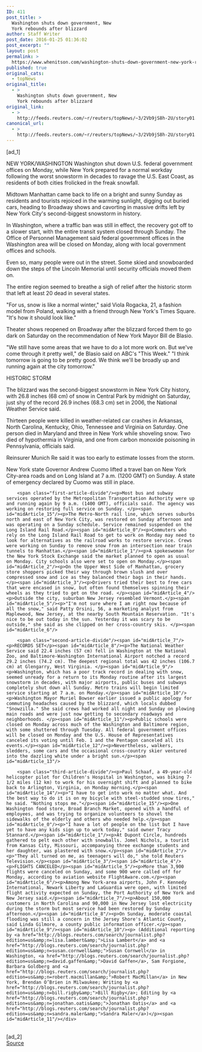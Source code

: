 ```yaml
---
ID: 411
post_title: >
  Washington shuts down government, New
  York rebounds after blizzard
author: Staff Writer
post_date: 2016-01-25 01:36:02
post_excerpt: ""
layout: post
permalink: >
  https://www.whenitson.com/washington-shuts-down-government-new-york-rebounds-after-blizzard/
published: true
original_cats:
  - topNews
original_title:
  - >
    Washington shuts down government, New
    York rebounds after blizzard
original_link:
  - >
    http://feeds.reuters.com/~r/reuters/topNews/~3/2Vb9jS8h-2U/story01.htm
canonical_url:
  - >
    http://feeds.reuters.com/~r/reuters/topNews/~3/2Vb9jS8h-2U/story01.htm
---
```

 [ad_1]
<br><div id="articleText">
<span id="midArticle_start"/>

<span id="midArticle_0"/><span class="focusParagraph" readability="6"><p><span class="articleLocation">NEW YORK/WASHINGTON</span> Washington shut down U.S. federal government offices on Monday, while New York prepared for a normal workday following the worst snowstorm in decades to ravage the U.S. East Coast, as residents of both cities frolicked in the freak snowfall.</p></span><span id="midArticle_1"/><p>Midtown Manhattan came back to life on a bright and sunny Sunday as residents and tourists rejoiced in the warming sunlight, digging out buried cars, heading to Broadway shows and cavorting in massive drifts left by New York City's second-biggest snowstorm in history.</p><span id="midArticle_2"/><p>In Washington, where a traffic ban was still in effect, the recovery got off to a slower start, with the entire transit system closed through Sunday. The Office of Personnel Management said federal government offices in the Washington area will be closed on Monday, along with local government offices and schools.</p><span id="midArticle_3"/><p>Even so, many people were out in the street. Some skied and snowboarded down the steps of the Lincoln Memorial until security officials moved them on. </p><span id="midArticle_4"/><p>The entire region seemed to breathe a sigh of relief after the historic storm that left at least 20 dead in several states.</p><span id="midArticle_5"/><p>"For us, snow is like a normal winter," said Viola Rogacka, 21, a fashion model from Poland, walking with a friend through New York's Times Square. "It's how it should look like."</p><span id="midArticle_6"/><p>Theater shows reopened on Broadway after the blizzard forced them to go dark on Saturday on the recommendation of New York Mayor Bill de Blasio.</p><span id="midArticle_7"/><p>"We still have some areas that we have to do a lot more work on. But we've come through it pretty well," de Blasio said on ABC's "This Week." "I think tomorrow is going to be pretty good.  We think we'll be broadly up and running again at the city tomorrow."   </p><span id="midArticle_8"/><span id="midArticle_9"/><p>HISTORIC STORM </p><span id="midArticle_10"/><p>The blizzard was the second-biggest snowstorm in New York City history, with 26.8 inches (68 cm) of snow in Central Park by midnight on Saturday, just shy of the record 26.9 inches (68.3 cm) set in 2006, the National Weather Service said.</p><span id="midArticle_11"/><p>Thirteen people were killed in weather-related car crashes in Arkansas, North Carolina, Kentucky, Ohio, Tennessee and Virginia on Saturday. One person died in Maryland and three in New York while shoveling snow. Two died of hypothermia in Virginia, and one from carbon monoxide poisoning in Pennsylvania, officials said.</p><span id="midArticle_12"/><p>Reinsurer Munich Re said it was too early to estimate losses from the storm.</p><span id="midArticle_13"/><p>New York state Governor Andrew Cuomo lifted a travel ban on New York City-area roads and on Long Island at 7 a.m. (1200 GMT) on Sunday. A state of emergency declared by Cuomo was still in place.</p><span id="midArticle_14"/>
        
        <span class="first-article-divide"/><p>Most bus and subway services operated by the Metropolitan Transportation Authority were up and running again by 9 a.m. (1400 GMT), officials said. The agency was working on restoring full service on Sunday. </p><span id="midArticle_15"/><p>The Metro-North rail line, which serves suburbs north and east of New York City, was restored on Sunday afternoon and was operating on a Sunday schedule. Service remained suspended on the Long Island Rail Road.</p><span id="midArticle_0"/><p>Commuters who rely on the Long Island Rail Road to get to work on Monday may need to look for alternatives as the railroad works to restore service. Crews were working on Sunday to remove snow from an intersection near train tunnels to Manhattan.</p><span id="midArticle_1"/><p>A spokeswoman for the New York Stock Exchange said the market planned to open as usual on Monday. City schools also were set to open on Monday.</p><span id="midArticle_2"/><p>On the Upper West Side of Manhattan, grocery store shoppers picked their way through brown slush and over compressed snow and ice as they balanced their bags in their hands. </p><span id="midArticle_3"/><p>Drivers tried their best to free cars that were encased in snow, but often found themselves spinning their wheels as they tried to get on the road. </p><span id="midArticle_4"/><p>Outside the city, suburban New Jersey resembled Vermont.</p><span id="midArticle_5"/><p>"I'm not sure where I am right now because of all the snow," said Patty Orsini, 56, a marketing analyst from Maplewood, New Jersey, at the nearby South Mountain Reservation. "It's nice to be out today in the sun. Yesterday it was scary to be outside," she said as she clipped on her cross-country skis. </p><span id="midArticle_6"/>
        
        <span class="second-article-divide"/><span id="midArticle_7"/><p>RECORDS SET</p><span id="midArticle_8"/><p>The National Weather Service said 22.4 inches (57 cm) fell in Washington at the National Zoo, and Baltimore-Washington International Airport notched a record 29.2 inches (74.2 cm). The deepest regional total was 42 inches (106.7 cm) at Glengarry, West Virginia. </p><span id="midArticle_9"/><p>Washington, which has a poor track record in dealing with snow, seemed unready for a return to its Monday routine after its largest snowstorm in decades, with major airports, public buses and subways completely shut down all Sunday. Metro trains will begin limited service starting at 7 a.m. on Monday.</p><span id="midArticle_10"/><p>Washington Mayor Muriel Bowser earlier issued a public apology for commuting headaches caused by the blizzard, which locals dubbed "Snowzilla." She said crews had worked all night and Sunday on plowing main roads and were just now getting to secondary roadways and neighborhoods. </p><span id="midArticle_11"/><p>Public schools were closed on Monday across much of the Washington and Baltimore region, with some shuttered through Tuesday. All federal government offices will be closed on Monday and the U.S. House of Representatives canceled its voting until Feb. 1 and the Pentagon canceled all its events.</p><span id="midArticle_12"/><p>Nevertheless, walkers, sledders, some cars and the occasional cross-country skier ventured into the dazzling white under a bright sun.</p><span id="midArticle_13"/>
        
        <span class="third-article-divide"/><p>Paul Schaaf, a 49-year-old helicopter pilot for Children's Hospital in Washington, was biking 7-1/2 miles (12 km) to work for his overnight shift and planned to bike back to Arlington, Virginia, on Monday morning.</p><span id="midArticle_14"/><p>"I have to get into work no matter what. And the best way to do it is on my bicycle with steel-studded snow tires," he said. "Nothing stops me."</p><span id="midArticle_15"/><p>One Washington food store, Broad Branch Market, opened with a handful of employees, and was trying to organize volunteers to shovel the sidewalks of the elderly and others who needed help.</p><span id="midArticle_0"/><p>"I have a lot of people on the list but I have yet to have any kids sign up to work today," said owner Tracy Stannard.</p><span id="midArticle_1"/><p>At Dupont Circle, hundreds gathered to pelt each other with snowballs. Jomel Nichols, a tourist from Kansas City, Missouri, accompanying three exchange students and her daughter, was plastered with snow.</p><span id="midArticle_2"/><p>"They all turned on me, as teenagers will do," she told Reuters Television.</p><span id="midArticle_3"/><span id="midArticle_4"/><p>FLIGHTS CANCELED</p><span id="midArticle_5"/><p>More than 3,900 flights were canceled on Sunday, and some 900 were called off for Monday, according to aviation website FlightAware.com.</p><span id="midArticle_6"/><p>Among New York-area airports, John F. Kennedy International, Newark Liberty and LaGuardia were open, with limited flight activity expected on Sunday, the Port Authority of New York and New Jersey said.</p><span id="midArticle_7"/><p>About 150,000 customers in North Carolina and 90,000 in New Jersey lost electricity during the storm but most service had been restored by Sunday afternoon.</p><span id="midArticle_8"/><p>On Sunday, moderate coastal flooding was still a concern in the Jersey Shore's Atlantic County, said Linda Gilmore, a county public information officer.</p><span id="midArticle_9"/><span id="midArticle_10"/><p> (Additional reporting by <a href="http://blogs.reuters.com/search/journalist.php?edition=us&amp;n=lisa.lambert&amp;">Lisa Lambert</a> and <a href="http://blogs.reuters.com/search/journalist.php?edition=us&amp;n=susan.cornwell&amp;">Susan Cornwell</a> in Washington, <a href="http://blogs.reuters.com/search/journalist.php?edition=us&amp;n=david.gaffen&amp;">David Gaffen</a>, Sam Forgione, Barbara Goldberg and <a href="http://blogs.reuters.com/search/journalist.php?edition=us&amp;n=robert.macmillan&amp;">Robert MacMillan</a> in New York, Brendan O’Brien in Milwaukee; Writing by <a href="http://blogs.reuters.com/search/journalist.php?edition=us&amp;n=bill.rigby&amp;">Bill Rigby</a>; Editing by <a href="http://blogs.reuters.com/search/journalist.php?edition=us&amp;n=jonathan.oatis&amp;">Jonathan Oatis</a> and <a href="http://blogs.reuters.com/search/journalist.php?edition=us&amp;n=sandra.maler&amp;">Sandra Maler</a>)</p><span id="midArticle_11"/></div>
<br>[ad_2]
<br><a href="http://feeds.reuters.com/~r/reuters/topNews/~3/2Vb9jS8h-2U/story01.htm">Source </a>